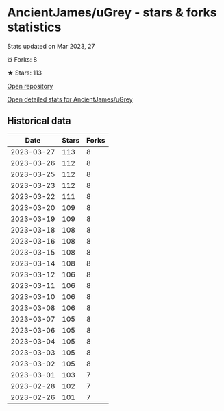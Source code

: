 # AncientJames/uGrey - stars & forks statistics

Stats updated on Mar 2023, 27

☋ Forks: 8

★ Stars: 113

[Open repository](https://github.com/AncientJames/uGrey)

[Open detailed stats for AncientJames/uGrey](https://reviewgithub.com/rep/AncientJames/uGrey)

## Historical data
| Date | Stars | Forks |
|------|-------|-------|
| 2023-03-27 | 113 | 8 | 
| 2023-03-26 | 112 | 8 | 
| 2023-03-25 | 112 | 8 | 
| 2023-03-23 | 112 | 8 | 
| 2023-03-22 | 111 | 8 | 
| 2023-03-20 | 109 | 8 | 
| 2023-03-19 | 109 | 8 | 
| 2023-03-18 | 108 | 8 | 
| 2023-03-16 | 108 | 8 | 
| 2023-03-15 | 108 | 8 | 
| 2023-03-14 | 108 | 8 | 
| 2023-03-12 | 106 | 8 | 
| 2023-03-11 | 106 | 8 | 
| 2023-03-10 | 106 | 8 | 
| 2023-03-08 | 106 | 8 | 
| 2023-03-07 | 105 | 8 | 
| 2023-03-06 | 105 | 8 | 
| 2023-03-04 | 105 | 8 | 
| 2023-03-03 | 105 | 8 | 
| 2023-03-02 | 105 | 8 | 
| 2023-03-01 | 103 | 7 | 
| 2023-02-28 | 102 | 7 | 
| 2023-02-26 | 101 | 7 | 

